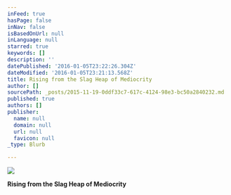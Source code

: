 ```yaml
---
inFeed: true
hasPage: false
inNav: false
isBasedOnUrl: null
inLanguage: null
starred: true
keywords: []
description: ''
datePublished: '2016-01-05T23:22:26.304Z'
dateModified: '2016-01-05T23:21:13.568Z'
title: Rising from the Slag Heap of Mediocrity
author: []
sourcePath: _posts/2015-11-19-0ddf33c7-617c-4124-98e3-bc50a2840232.md
published: true
authors: []
publisher:
  name: null
  domain: null
  url: null
  favicon: null
_type: Blurb

---
```

![](https://the-grid-user-content.s3-us-west-2.amazonaws.com/9b7a16e8-b242-45d3-b70f-6b98abeb3c21.jpg)

**Rising from the Slag Heap of Mediocrity**
